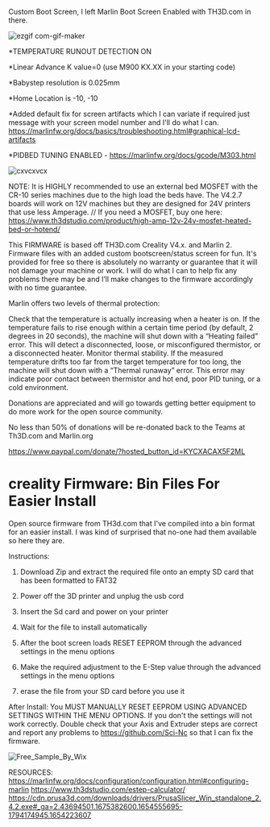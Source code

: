 Custom Boot Screen, I left Marlin Boot Screen Enabled with TH3D.com in there.

  ![ezgif com-gif-maker](https://user-images.githubusercontent.com/105161928/172275333-c877394d-b229-4efc-8048-43fb26466d36.gif)

  
*TEMPERATURE RUNOUT DETECTION ON

*Linear Advance K value=0 (use M900 KX.XX in your starting code)

*Babystep resolution is 0.025mm

*Home Location is -10, -10

*Added default fix for screen artifacts which I can variate if required
just message with your screen model number and I'll do what I can.
 https://marlinfw.org/docs/basics/troubleshooting.html#graphical-lcd-artifacts

*PIDBED TUNING ENABLED - https://marlinfw.org/docs/gcode/M303.html

  ![cxvcxvcx](https://user-images.githubusercontent.com/105161928/172274680-0e98fe90-cbe3-4632-af30-e438587ac87e.png)

NOTE: It is HIGHLY recommended to use an external bed MOSFET with the CR-10 series machines due to the high load the beds have.
The V4.2.7 boards will work on 12V machines but they are designed for 24V printers that use less Amperage.
// If you need a MOSFET, 
buy one here: https://www.th3dstudio.com/product/high-amp-12v-24v-mosfet-heated-bed-or-hotend/

This FIRMWARE is based off TH3D.com Creality V4.x.  and Marlin 2. Firmware files with  an added custom bootscreen/status screen for fun. 
 It's provided for free so there is absolutely no warranty or guarantee that it will not damage your machine or work.
 I will do what I can to help fix any problems there may be and I’ll make changes to the firmware accordingly with no time guarantee.

Marlin offers two levels of thermal protection:

Check that the temperature is actually increasing when a heater is on. If the temperature fails to rise enough within a certain time period (by default, 2 degrees in 20 seconds), the machine will shut down with a “Heating failed” error. This will detect a disconnected, loose, or misconfigured thermistor, or a disconnected heater.
Monitor thermal stability. If the measured temperature drifts too far from the target temperature for too long, the machine will shut down with a “Thermal runaway” error. This error may indicate poor contact between thermistor and hot end, poor PID tuning, or a cold environment.

 

Donations are appreciated and will go towards getting better equipment to do more work for the open source community.

No less than 50% of donations will be re-donated back to the Teams at Th3D.com and Marlin.org

https://www.paypal.com/donate/?hosted_button_id=KYCXACAX5F2ML
                   
# creality Firmware: Bin Files For Easier Install
Open source firmware from TH3d.com that I've compiled into a bin format for an easier install. I was kind of surprised that no-one had them available so here they are.

Instructions:
1. Download Zip and extract the required file onto an empty SD card that has been formatted to FAT32

2. Power off the 3D printer and unplug the usb cord 
3. Insert the Sd card and power on your printer
4. Wait for the file to install automatically
5. After the boot screen loads RESET EEPROM through the advanced settings in the menu options
6. Make the required adjustment to the E-Step value through the advanced settings in the menu options
7. erase the file from your SD card before you use it

After Install:
You MUST MANUALLY RESET EEPROM USING ADVANCED SETTINGS WITHIN THE MENU OPTIONS. If you don't the settings will not work correctly.
Double check that your Axis and Extruder steps are correct and report any problems to https://github.com/Sci-Nc  so that I can fix the firmware.

![Free_Sample_By_Wix](https://user-images.githubusercontent.com/105161928/172274897-cb41bf87-13b8-4e86-bd6f-356c4ef7ac4d.jpeg)

RESOURCES:
https://marlinfw.org/docs/configuration/configuration.html#configuring-marlin
https://www.th3dstudio.com/estep-calculator/
https://cdn.prusa3d.com/downloads/drivers/PrusaSlicer_Win_standalone_2.4.2.exe#_ga=2.43694501.1675382600.1654555695-1794174945.1654223607
